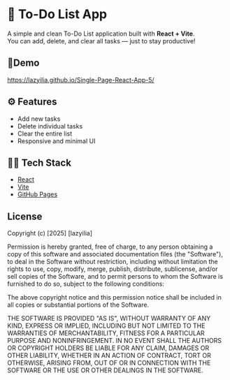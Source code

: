 
# 📝 To-Do List App

A simple and clean To-Do List application built with **React + Vite**.  
You can add, delete, and clear all tasks — just to stay productive!

## 🚀Demo

https://lazyilia.github.io/Single-Page-React-App-5/
## ⚙️ Features

- Add new tasks
- Delete individual tasks
- Clear the entire list
- Responsive and minimal UI


## 🧑‍💻 Tech Stack

- [React](https://reactjs.org/)
- [Vite](https://vitejs.dev/)
- [GitHub Pages](https://pages.github.com/)
## License

Copyright (c) [2025] [lazyilia]

Permission is hereby granted, free of charge, to any person obtaining a copy
of this software and associated documentation files (the "Software"), to deal
in the Software without restriction, including without limitation the rights
to use, copy, modify, merge, publish, distribute, sublicense, and/or sell
copies of the Software, and to permit persons to whom the Software is
furnished to do so, subject to the following conditions:

The above copyright notice and this permission notice shall be included in all
copies or substantial portions of the Software.

THE SOFTWARE IS PROVIDED "AS IS", WITHOUT WARRANTY OF ANY KIND, EXPRESS OR
IMPLIED, INCLUDING BUT NOT LIMITED TO THE WARRANTIES OF MERCHANTABILITY,
FITNESS FOR A PARTICULAR PURPOSE AND NONINFRINGEMENT. IN NO EVENT SHALL THE
AUTHORS OR COPYRIGHT HOLDERS BE LIABLE FOR ANY CLAIM, DAMAGES OR OTHER
LIABILITY, WHETHER IN AN ACTION OF CONTRACT, TORT OR OTHERWISE, ARISING FROM,
OUT OF OR IN CONNECTION WITH THE SOFTWARE OR THE USE OR OTHER DEALINGS IN THE
SOFTWARE.

